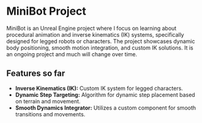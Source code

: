 # MiniBot Project

MiniBot is an Unreal Engine project where I focus on learning about procedural animation and inverse kinematics (IK) systems, specifically designed for legged robots or characters. 
The project showcases dynamic body positioning, smooth motion integration, and custom IK solutions. It is an ongoing project and much will change over time.

## Features so far

- **Inverse Kinematics (IK):** Custom IK system for legged characters.
- **Dynamic Step Targeting:** Algorithm for dynamic step placement based on terrain and movement.
- **Smooth Dynamics Integrator:** Utilizes a custom component for smooth transitions and movements.

